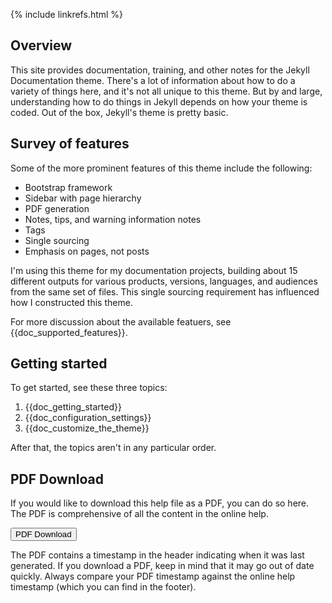 {% include linkrefs.html %}

## Overview 

This site provides documentation, training, and other notes for the Jekyll Documentation theme. There's a lot of information about how to do a variety of things here, and it's not all unique to this theme. But by and large, understanding how to do things in Jekyll depends on how your theme is coded. Out of the box, Jekyll's theme is pretty basic.

## Survey of features

Some of the more prominent features of this theme include the following:

* Bootstrap framework
* Sidebar with page hierarchy
* PDF generation
* Notes, tips, and warning information notes
* Tags
* Single sourcing
* Emphasis on pages, not posts

I'm using this theme for my documentation projects, building about 15 different outputs for various products, versions, languages, and audiences from the same set of files. This single sourcing requirement has influenced how I constructed this theme.

For more discussion about the available featuers, see {{doc_supported_features}}.

## Getting started

To get started, see these three topics:

1. {{doc_getting_started}}
2. {{doc_configuration_settings}}
3. {{doc_customize_the_theme}}

After that, the topics aren't in any particular order. 

## PDF Download 

If you would like to download this help file as a PDF, you can do so here. The PDF is comprehensive of all the content in the online help.   

<a target="_blank" class="noCrossRef" href="doc_{{site.audience}}_pdf.pdf"><button type="button" class="btn btn-default" aria-label="Left Align"><span class="glyphicon glyphicon-download-alt" aria-hidden="true"></span> PDF Download</button></a>

The PDF contains a timestamp in the header indicating when it was last generated. If you download a PDF, keep in mind that it may go out of date quickly. Always compare your PDF timestamp against the online help timestamp (which you can find in the footer).